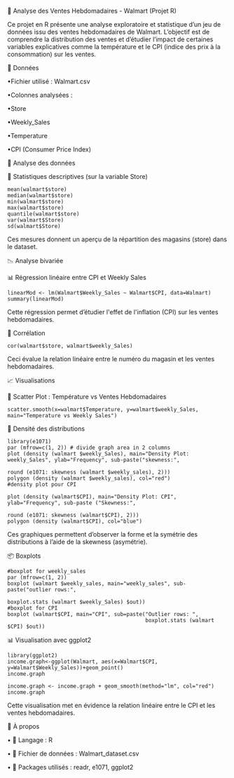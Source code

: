 🛒 Analyse des Ventes Hebdomadaires - Walmart (Projet R)

Ce projet en R présente une analyse exploratoire et statistique d’un jeu de données issu des ventes hebdomadaires de Walmart. L’objectif est de comprendre la distribution des ventes et d’étudier l’impact de certaines variables explicatives comme la température et le CPI (indice des prix à la consommation) sur les ventes.

📁 Données

•Fichier utilisé : Walmart.csv

•Colonnes analysées :

   •Store
  
   •Weekly_Sales
  
   •Temperature

   •CPI (Consumer Price Index)

🧪 Analyse des données

🔢 Statistiques descriptives (sur la variable Store)

    mean(walmart$store)
    median(walmart$store)
    min(walmart$store)
    max(walmart$store)
    quantile(walmart$store)
    var(walmart$Store)
    sd(walmart$Store)
    

Ces mesures donnent un aperçu de la répartition des magasins (store) dans le dataset.

📉 Analyse bivariée

📊 Régression linéaire entre CPI et Weekly Sales

    linearMod <- lm(Walmart$Weekly_Sales ~ Walmart$CPI, data=Walmart)
    summary(linearMod)

Cette régression permet d’étudier l'effet de l'inflation (CPI) sur les ventes hebdomadaires.

🔄 Corrélation

    cor(walmart$store, walmart$weekly_Sales)

Ceci évalue la relation linéaire entre le numéro du magasin et les ventes hebdomadaires.

📈 Visualisations

📌 Scatter Plot : Température vs Ventes Hebdomadaires

    scatter.smooth(x=walmart$Temperature, y=walmart$weekly_Sales, main="Temperature vs Weekly Sales")

🌈 Densité des distributions

    library(e1071)
    par (mfrow=c(1, 2)) # divide graph area in 2 columns
    plot (density (walmart $weekly_Sales), main="Density Plot: weekly_Sales", ylab="Frequency", sub-paste("skewness:",
                                                                                                          round (e1071: skewness (walmart $weekly_sales), 2)))
    polygon (density (walmart $weekly_sales), col="red")
    #density plot pour CPI
    
    plot (density (walmart$CPI), main="Density Plot: CPI", ylab="Frequency", sub-paste ("Skewness:",
                                                                                        round (e1071: skewness (walmart$CPI), 2)))
    polygon (density (walmart$CPI), col="blue")

Ces graphiques permettent d’observer la forme et la symétrie des distributions à l’aide de la skewness (asymétrie).

📦 Boxplots

    #boxplot for weekly_sales
    par (mfrow=c(1, 2))
    boxplot (walmart $weekly_sales, main="weekly_sales", sub-paste("outlier rows:",
                                                                   boxplot.stats (walmart $weekly_Sales) $out))
    #boxplot for CPI
    boxplot (walmart$CPI, main="CPI", sub=paste("Outlier rows: ",
                                                boxplot.stats (walmart $CPI) $out))

📊 Visualisation avec ggplot2

    library(ggplot2)
    income.graph<-ggplot(Walmart, aes(x=Walmart$CPI, y=Walmart$Weekly_Sales))+geom_point()
    income.graph
    
    income.graph <- income.graph + geom_smooth(method="lm", col="red")
    income.graph

Cette visualisation met en évidence la relation linéaire entre le CPI et les ventes hebdomadaires.

🚀 À propos

• 📌 Langage : R

• 📁 Fichier de données : Walmart_dataset.csv

• 🔧 Packages utilisés : readr, e1071, ggplot2




